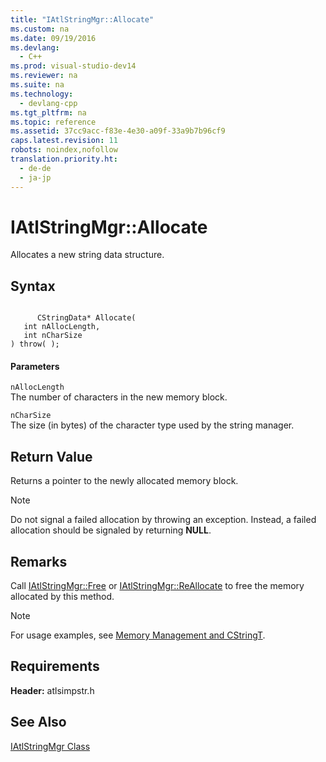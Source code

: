 ```yaml
---
title: "IAtlStringMgr::Allocate"
ms.custom: na
ms.date: 09/19/2016
ms.devlang: 
  - C++
ms.prod: visual-studio-dev14
ms.reviewer: na
ms.suite: na
ms.technology: 
  - devlang-cpp
ms.tgt_pltfrm: na
ms.topic: reference
ms.assetid: 37cc9acc-f83e-4e30-a09f-33a9b7b96cf9
caps.latest.revision: 11
robots: noindex,nofollow
translation.priority.ht: 
  - de-de
  - ja-jp
---
```

# IAtlStringMgr::Allocate
Allocates a new string data structure.  
  
## Syntax  
  
```  
  
      CStringData* Allocate(  
   int nAllocLength,  
   int nCharSize   
) throw( );  
```  
  
#### Parameters  
 `nAllocLength`  
 The number of characters in the new memory block.  
  
 `nCharSize`  
 The size (in bytes) of the character type used by the string manager.  
  
## Return Value  
 Returns a pointer to the newly allocated memory block.  
  
> [!NOTE]
>  Do not signal a failed allocation by throwing an exception. Instead, a failed allocation should be signaled by returning **NULL**.  
  
## Remarks  
 Call [IAtlStringMgr::Free](../vs140/IAtlStringMgr--Free.md) or [IAtlStringMgr::ReAllocate](../vs140/IAtlStringMgr--Reallocate.md) to free the memory allocated by this method.  
  
> [!NOTE]
>  For usage examples, see [Memory Management and CStringT](../vs140/Memory-Management-with-CStringT.md).  
  
## Requirements  
 **Header:** atlsimpstr.h  
  
## See Also  
 [IAtlStringMgr Class](../vs140/IAtlStringMgr-Class.md)